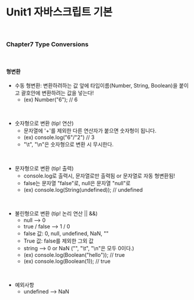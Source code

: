 # Unit1 자바스크립트 기본
<br>

### Chapter7 Type Conversions
<br>

#### 형변환
- 수동 형변환: 변환하려하는 값 앞에 타입이름(Number, String, Boolean)을 붙이고 괄호안에 변환하려는 값을 넣는다!
	- (ex) Number("6"); // 6
<br>

- 숫자형으로 변환 (tip! 연산)
	- 문자열에 '+'를 제외한 다른 연산자가 붙으면 숫자형이 됩니다.
	- (ex) console.log("6"/"2") // 3
	- "\t", "\n"은 숫자형으로 변환 시 무시한다.
<br>

- 문자형으로 변환 (tip! 출력)
	- console.log로 출력시, 문자열로만 출력됨 or 문자열로 자동 형변환됨!
	- false는 문자열 "false"로, null은 문자열 "null"로
	- (ex) console.log(String(undefined)); // undefined
<br>

- 불린형으로 변환 (tip! 논리 연산 || &&)
	- null --> 0
	- true / false --> 1 / 0
	- false 값: 0, null, undefined, NaN, ""
	- True 값: false를 제외한 그외 값
	- string --> 0 or NaN ("", "\t", "\n"은 모두 0이다.)
	- (ex) console.log(Boolean("hello")); // true
	- (ex) console.log(Boolean(1)); // true
<br>

- 예외사항
	- undefined --> NaN